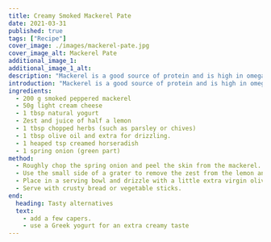 ```yaml
---
title: Creamy Smoked Mackerel Pate
date: 2021-03-31
published: true
tags: ["Recipe"]
cover_image: ./images/mackerel-pate.jpg
cover_image_alt: Mackerel Pate
additional_image_1:
additional_image_1_alt:
description: "Mackerel is a good source of protein and is high in omega three. Serve with vegetable sticks to count towards your five a day"
introduction: "Mackerel is a good source of protein and is high in omega three. Serve with vegetable sticks to count towards your five a day"
ingredients:
  - 200 g smoked peppered mackerel
  - 50g light cream cheese
  - 1 tbsp natural yogurt
  - Zest and juice of half a lemon
  - 1 tbsp chopped herbs (such as parsley or chives)
  - 1 tbsp olive oil and extra for drizzling.
  - 1 heaped tsp creamed horseradish
  - 1 spring onion (green part)
method:
  - Roughly chop the spring onion and peel the skin from the mackerel.
  - Use the small side of a grater to remove the zest from the lemon and add it, and the rest of the ingredients to a food processor, squeezing in the lemon juice last. Turn the processor on and mix for 3-4 minutes. Taste and adjust seasoning if needed.
  - Place in a serving bowl and drizzle with a little extra virgin olive oil before serving.
  - Serve with crusty bread or vegetable sticks.
end:
  heading: Tasty alternatives
  text:
    - add a few capers.
    - use a Greek yogurt for an extra creamy taste
---
```

